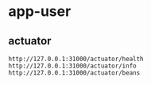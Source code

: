 # app-user

## actuator
```
http://127.0.0.1:31000/actuator/health
http://127.0.0.1:31000/actuator/info
http://127.0.0.1:31000/actuator/beans

```

